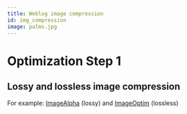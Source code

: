 ```yaml
---
title: Weblog image compression
id: img_compression
image: palms.jpg
---
```


# Optimization Step 1

## Lossy and lossless image compression

For example: [ImageAlpha](http://pngmini.com/) (lossy) and [ImageOptim](https://imageoptim.com/) (lossless)